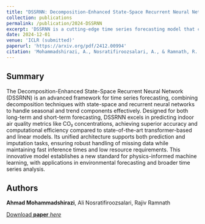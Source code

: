 ```yaml
---
title: "DSSRNN: Decomposition-Enhanced State-Space Recurrent Neural Network for Time-Series Analysis"
collection: publications
permalink: /publication/2024-DSSRNN
excerpt: 'DSSRNN is a cutting-edge time series forecasting model that combines decomposition techniques with state-space and recurrent neural networks to deliver exceptional accuracy and efficiency in environmental and broader analytical applications.'
date: 2024-12-01
venue: 'ICLR (submitted)'
paperurl: 'https://arxiv.org/pdf/2412.00994'
citation: 'Mohammadshirazi, A., Nosratifiroozsalari, A., & Ramnath, R. (2024). DSSRNN: Decomposition-Enhanced State-Space Recurrent Neural Network for Time-Series Analysis. arXiv preprint arXiv:2412.00994.'
---
```


## Summary
The Decomposition-Enhanced State-Space Recurrent Neural Network (DSSRNN) is an advanced framework for time series forecasting, combining decomposition techniques with state-space and recurrent neural networks to handle seasonal and trend components effectively. Designed for both long-term and short-term forecasting, DSSRNN excels in predicting indoor air quality metrics like CO₂ concentrations, achieving superior accuracy and computational efficiency compared to state-of-the-art transformer-based and linear models. Its unified architecture supports both prediction and imputation tasks, ensuring robust handling of missing data while maintaining fast inference times and low resource requirements. This innovative model establishes a new standard for physics-informed machine learning, with applications in environmental forecasting and broader time series analysis.



## Authors 
__Ahmad Mohammadshirazi__, Ali Nosratifiroozsalari, Rajiv Ramnath



[Download __paper__ _here_](http://ahmad-shirazi.github.io/files/DSSRNN.pdf)
